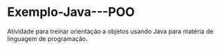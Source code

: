 # Exemplo-Java---POO
Atividade para treinar orientação a objetos usando Java para matéria de linguagem de programação.
